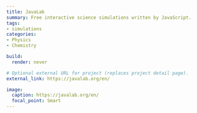 ```yaml
---
title: JavaLab
summary: Free interactive science simulations written by JavaScript.
tags:
- simulations
categories:
- Physics
- Chemistry

build:
  render: never

# Optional external URL for project (replaces project detail page).
external_link: https://javalab.org/en/

image:
  caption: https://javalab.org/en/
  focal_point: Smart
---
```

